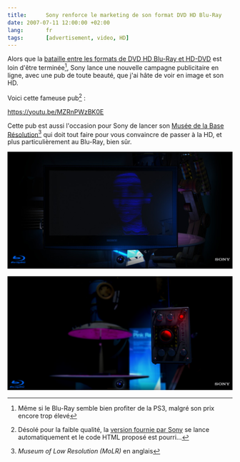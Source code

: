 ```yaml
---
title:      Sony renforce le marketing de son format DVD HD Blu-Ray
date: 2007-07-11 12:00:00 +02:00
lang:       fr
tags:       [advertisement, video, HD]
---
```


Alors que la [bataille entre les formats de DVD HD Blu-Ray et HD-DVD](http://www.marketing-planet.com/articles/dvd-marketing-war-sonyaeurotms-blu-ray-against-toshibaaeurotms-hd-dvd-91.html) est loin d'être terminée[^i1], Sony lance une nouvelle campagne publicitaire en ligne, avec une pub de toute beauté, que j'ai hâte de voir en image et son HD.

[^i1]: Même si le Blu-Ray semble bien profiter de la PS3, malgré son prix encore trop élevé

Voici cette fameuse pub[^1] :

https://youtu.be/MZRnPWzBK0E

Cette pub est aussi l'occasion pour Sony de lancer son [Musée de la Base Résolution](http://www.blu-ray.sony-europe.com/)[^2] qui doit tout faire pour vous convaincre de passer à la HD, et plus particulièrement au Blu-Ray, bien sûr.

![](sony-bluray-mold1.png "Le Musée de la Base Résolution")

![](sony-bluray-mold2.png "Le Musée de la Base Résolution")

[^1]: Désolé pour la faible qualité, la [version fournie par Sony](http://www.blu-ray.sony-europe.com/player/player.php?lang=fr) se lance automatiquement et le code HTML proposé est pourri…

[^2]: *Museum of Low Resolution (MoLR)* en anglais
